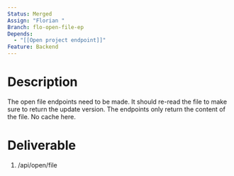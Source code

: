 ```yaml
---
Status: Merged
Assign: "Florian "
Branch: flo-open-file-ep
Depends:
  - "[[Open project endpoint]]"
Feature: Backend
---
```

# Description
The open file endpoints need to be made. It should re-read the file to make sure to return the update version.
The endpoints only return the content of the file.
No cache here.
# Deliverable
1. /api/open/file